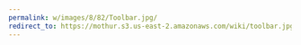 ```yaml
---
permalink: w/images/8/82/Toolbar.jpg/
redirect_to: https://mothur.s3.us-east-2.amazonaws.com/wiki/toolbar.jpg
---
```


